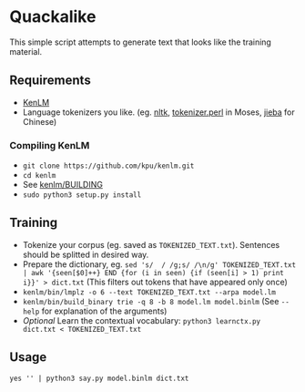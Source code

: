 Quackalike
==========

This simple script attempts to generate text that looks like the training material.

## Requirements

* [KenLM](https://github.com/kpu/kenlm)
* Language tokenizers you like. (eg. [nltk](https://github.com/nltk/nltk), [tokenizer.perl](https://github.com/moses-smt/mosesdecoder/blob/master/scripts/tokenizer/tokenizer.perl) in Moses, [jieba](https://github.com/fxsjy/jieba) for Chinese)

### Compiling KenLM

* `git clone https://github.com/kpu/kenlm.git`
* `cd kenlm`
* See [kenlm/BUILDING](https://github.com/kpu/kenlm/blob/master/BUILDING)
* `sudo python3 setup.py install`

## Training

* Tokenize your corpus (eg. saved as `TOKENIZED_TEXT.txt`). Sentences should be splitted in desired way.
* Prepare the dictionary, eg. `sed 's/  / /g;s/ /\n/g' TOKENIZED_TEXT.txt | awk '{seen[$0]++} END {for (i in seen) {if (seen[i] > 1) print i}}' > dict.txt` (This filters out tokens that have appeared only once)
* `kenlm/bin/lmplz -o 6 --text TOKENIZED_TEXT.txt --arpa model.lm`
* `kenlm/bin/build_binary trie -q 8 -b 8 model.lm model.binlm` (See `--help` for explanation of the arguments)
* _Optional_ Learn the contextual vocabulary: `python3 learnctx.py dict.txt < TOKENIZED_TEXT.txt`

## Usage

`yes '' | python3 say.py model.binlm dict.txt`

